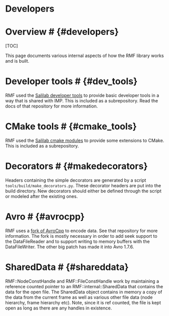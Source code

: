 # Developers

# Overview # {#developers}

[TOC]

This page documents various internal aspects of how the RMF library works and is built.

# Developer tools # {#dev_tools}

RMF used the [Salilab developer tools](http://www.github.com/salilab/developer_tools) to provide basic developer tools in a way that is shared with IMP. This is included as a subrepository. Read the docs of that repository for more information.

# CMake tools # {#cmake_tools}

RMF used the [Salilab cmake modules](http://www.github.com/salilab/cmake_modules) to provide some extensions to CMake. This is included as a subrepository.

# Decorators # {#makedecorators}

Headers containing the simple decorators are generated by a script `tools/build/make_decorators.py`. These decorator headers are put into the build directory. New decorators should either be defined through the script or modeled after the existing ones.

# Avro # {#avrocpp}

RMF uses a [fork of AvroCpp](https://github.com/salilab/avrocpp) to encode data. See that repository for more information. The fork is mostly necessary in order to add seek support to the DataFileReader and to support writing to memory buffers with the DataFileWriter. The other big patch has made it into Avro 1.7.6.

# SharedData # {#shareddata}

RMF::NodeConstHandle and RMF::FileConstHandle work by maintaining a reference counted pointer to an RMF::internal::SharedData that contains the data for the open file. The SharedData object contains in memory a copy of the data from the current frame as well as various other file data (node hierarchy, frame hierarchy etc). Note, since it is ref counted, the file is kept open as long as there are any handles in existence.